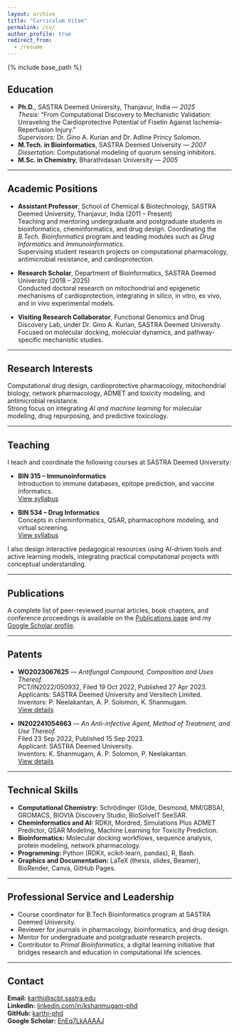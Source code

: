 ```yaml
---
layout: archive
title: "Curriculum Vitae"
permalink: /cv/
author_profile: true
redirect_from:
  - /resume
---
```


{% include base_path %}

## Education
* **Ph.D.**, SASTRA Deemed University, Thanjavur, India — *2025*  
  *Thesis:* “From Computational Discovery to Mechanistic Validation: Unraveling the Cardioprotective Potential of Fisetin Against Ischemia-Reperfusion Injury.”  
  *Supervisors:* Dr. Gino A. Kurian and Dr. Adline Princy Solomon.  
* **M.Tech. in Bioinformatics**, SASTRA Deemed University — *2007*  
  *Dissertation:* Computational modeling of quorum sensing inhibitors.  
* **M.Sc. in Chemistry**, Bharathidasan University — *2005*

---

## Academic Positions
* **Assistant Professor**, School of Chemical & Biotechnology, SASTRA Deemed University, Thanjavur, India (2011 – Present)  
  Teaching and mentoring undergraduate and postgraduate students in bioinformatics, cheminformatics, and drug design. Coordinating the *B.Tech. Bioinformatics* program and leading modules such as *Drug Informatics* and *Immunoinformatics*.  
  Supervising student research projects on computational pharmacology, antimicrobial resistance, and cardioprotection.

* **Research Scholar**, Department of Bioinformatics, SASTRA Deemed University (2018 – 2025)  
  Conducted doctoral research on mitochondrial and epigenetic mechanisms of cardioprotection, integrating in silico, in vitro, ex vivo, and in vivo experimental models.

* **Visiting Research Collaborator**, Functional Genomics and Drug Discovery Lab, under Dr. Gino A. Kurian, SASTRA Deemed University.  
  Focused on molecular docking, molecular dynamics, and pathway-specific mechanistic studies.

---

## Research Interests
Computational drug design, cardioprotective pharmacology, mitochondrial biology, network pharmacology, ADMET and toxicity modeling, and antimicrobial resistance.  
Strong focus on integrating *AI and machine learning* for molecular modeling, drug repurposing, and predictive toxicology.

---

## Teaching
I teach and coordinate the following courses at SASTRA Deemed University:

- **BIN 315 – Immunoinformatics**  
  Introduction to immune databases, epitope prediction, and vaccine informatics.  
  [View syllabus](/teaching/immunoinformatics/)

- **BIN 534 – Drug Informatics**  
  Concepts in cheminformatics, QSAR, pharmacophore modeling, and virtual screening.  
  [View syllabus](/teaching/drug-informatics/)

I also design interactive pedagogical resources using AI-driven tools and active learning models, integrating practical computational projects with conceptual understanding.

---

## Publications
A complete list of peer-reviewed journal articles, book chapters, and conference proceedings is available on the [Publications page](/publications/) and my [Google Scholar profile](https://scholar.google.com/citations?user=EnEq7LkAAAAJ&hl=en).

---

## Patents
- **WO2023067625** — *Antifungal Compound, Composition and Uses Thereof.*  
  PCT/IN2022/050932, Filed 19 Oct 2022, Published 27 Apr 2023.  
  Applicants: SASTRA Deemed University and Versitech Limited.  
  Inventors: P. Neelakantan, A. P. Solomon, K. Shanmugam.  
  [View details](/patent/wo2023067625/)

- **IN202241054663** — *An Anti-infective Agent, Method of Treatment, and Use Thereof.*  
  Filed 23 Sep 2022, Published 15 Sep 2023.  
  Applicant: SASTRA Deemed University.  
  Inventors: K. Shanmugam, A. P. Solomon, P. Neelakantan.  
  [View details](/patent/in202241054663/)

---

## Technical Skills
- **Computational Chemistry:** Schrödinger (Glide, Desmond, MM/GBSA), GROMACS, BIOVIA Discovery Studio, BioSolveIT SeeSAR.  
- **Cheminformatics and AI:** RDKit, Mordred, Simulations Plus ADMET Predictor, QSAR Modeling, Machine Learning for Toxicity Prediction.  
- **Bioinformatics:** Molecular docking workflows, sequence analysis, protein modeling, network pharmacology.  
- **Programming:** Python (RDKit, scikit-learn, pandas), R, Bash.  
- **Graphics and Documentation:** LaTeX (thesis, slides, Beamer), BioRender, Canva, GitHub Pages.

---

## Professional Service and Leadership
- Course coordinator for B.Tech Bioinformatics program at SASTRA Deemed University.  
- Reviewer for journals in pharmacology, bioinformatics, and drug design.  
- Mentor for undergraduate and postgraduate research projects.  
- Contributor to *Primal Bioinformatics*, a digital learning initiative that bridges research and education in computational life sciences.

---

## Contact
**Email:** [karthi@scbt.sastra.edu](mailto:karthi@scbt.sastra.edu)  
**LinkedIn:** [linkedin.com/in/kshanmugam-phd](https://www.linkedin.com/in/kshanmugam-phd)  
**GitHub:** [karthi-phd](https://github.com/karthi-phd)  
**Google Scholar:** [EnEq7LkAAAAJ](https://scholar.google.com/citations?user=EnEq7LkAAAAJ&hl=en)
